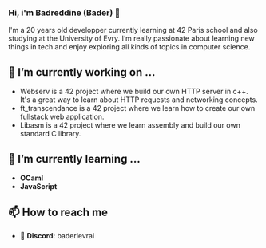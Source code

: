 ### Hi, i'm Badreddine (Bader) 👋

I'm a 20 years old developper currently learning at 42 Paris school and also studying at the University of Evry. I’m really passionate about learning new things in tech and enjoy exploring all kinds of topics in computer science.

## 🔭 I’m currently working on ...

- Webserv is a 42 project where we build our own HTTP server in c++. It's a great way to learn about HTTP requests and networking concepts.
- ft_transcendance is a 42 project where we learn how to create our own fullstack web application.
- Libasm is a 42 project where we learn assembly and build our own standard C library.

## 🌱 I’m currently learning ...

- **OCaml**
- **JavaScript**

## 📫 How to reach me

- 🤖 **Discord**: baderlevrai


<!--
**baderlevrai/baderlevrai** is a ✨ _special_ ✨ repository because its `README.md` (this file) appears on your GitHub profile.

Here are some ideas to get you started:

- 🔭 I’m currently working on ...
- 🌱 I’m currently learning ...
- 👯 I’m looking to collaborate on ...
- 🤔 I’m looking for help with ...
- 💬 Ask me about ...
- 📫 How to reach me: ...
- 😄 Pronouns: ...
- ⚡ Fun fact: ...
-->
